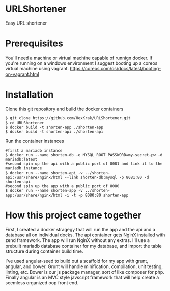 # URLShortener
Easy URL shortener

# Prerequisites 
You'll need a machine or virtual machine capable of runnign docker. If you're running on a windows environment I suggest booting up a coreos virtual machine using vagrant.
https://coreos.com/os/docs/latest/booting-on-vagrant.html

# Installation
Clone this git repository and build the docker containers
```
$ git clone https://github.com/HexKrak/URLShortener.git
$ cd URLShortener
$ docker build -t shorten-app ./shorten-app
$ docker build -t shorten-api ./shorten-api
```

Run the container instances
```
#first a mariadb instance	
$ docker run --name shorten-db -e MYSQL_ROOT_PASSWORD=my-secret-pw -d mariadb:latest
#second spin up the api with a public port of 8081 and link it to the mariadb instance
$ docker run --name shorten-api -v ../shorten-api:/usr/share/nginx/html --link shorten-db:mysql -p 8081:80 -d shorten-api
#second spin up the app with a public port of 8080
$ docker run --name shorten-app -v ../shorten-app:/usr/share/nginx/html -i -t -p 8080:80 shorten-app
```

# How this project came together
First, I created a docker stragegy that will run the app and the api and a database all on individual docks. The api container gets NginX installed with zend framework. The app will run NginX without any extras.
I'll use a prebuilt mariadb database container for my database, and import the table structure during container build time.

I've used angular-seed to build out a scaffold for my app with grunt, angular, and bower. Grunt will handle minification, compilation, unit testing, linting, etc. Bower is our js package manager, sort of like composer for php. Finally angular is an MVC style javscript framework that will help create a seemless organized oop front end.
